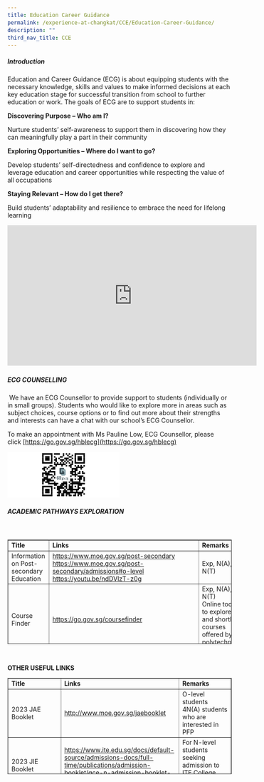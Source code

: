 ```yaml
---
title: Education Career Guidance
permalink: /experience-at-changkat/CCE/Education-Career-Guidance/
description: ""
third_nav_title: CCE
---
```

##### Introduction

  

Education and Career Guidance (ECG) is about equipping students with the necessary knowledge, skills and values to make informed decisions at each key education stage for successful transition from school to further education or work. The goals of ECG are to support students in:

**Discovering Purpose – Who am I?**

Nurture students’ self-awareness to support them in discovering how they can meaningfully play a part in their community

**Exploring Opportunities – Where do I want to go?**

Develop students’ self-directedness and confidence to explore and leverage education and career opportunities while respecting the value of all occupations

**Staying Relevant – How do I get there?**

Build students’ adaptability and resilience to embrace the need for lifelong learning

<iframe width="560" height="315" src="https://www.youtube.com/embed/12ass4FSCcg" title="YouTube video player" frameborder="0" allow="accelerometer; autoplay; clipboard-write; encrypted-media; gyroscope; picture-in-picture" allowfullscreen></iframe>

##### ECG COUNSELLING

  
 We have an ECG Counsellor to provide support to students (individually or in small groups). Students who would like to explore more in areas such as subject choices, course options or to find out more about their strengths and interests can have a chat with our school’s ECG Counsellor.  
  
To make an appointment with Ms Pauline Low, ECG Counsellor, please click [https://go.gov.sg/hblecg](https://go.gov.sg/hblecg)

<img src="/images/QR.png" 
     style="width:50%">
		 
##### ACADEMIC PATHWAYS EXPLORATION

<p>&nbsp;</p>
<table style="border-collapse: collapse; width: 100%; height: 234px;" border="1">
<tbody>
<tr style="height: 18px;">
<td style="width: 27.0742%; height: 18px;"><strong>Title</strong></td>
<td style="width: 47.1616%; height: 18px;"><strong>Links</strong></td>
<td style="width: 25.7641%; height: 18px;"><strong>Remarks</strong></td>
</tr>
<tr style="height: 18px;">
<td style="width: 27.0742%; height: 18px;">Information on Post-secondary Education</td>
<td style="width: 47.1616%; height: 18px;"><a href="https://www.moe.gov.sg/post-secondary">https://www.moe.gov.sg/post-secondary</a> <br /><a href="https://www.moe.gov.sg/post-secondary/admissions#o-level">https://www.moe.gov.sg/post-secondary/admissions#o-level</a> <br /><a href="https://youtu.be/ndDVlzT-z0g">https://youtu.be/ndDVlzT-z0g</a></td>
<td style="width: 25.7641%; height: 18px;">Exp, N(A), N(T)</td>
</tr>
<tr style="height: 18px;">
<td style="width: 27.0742%; height: 18px;">Course Finder</td>
<td style="width: 47.1616%; height: 18px;"><a href="https://go.gov.sg/coursefinder">https://go.gov.sg/coursefinder</a></td>
<td style="width: 25.7641%; height: 18px;">Exp, N(A), N(T) <br />Online tool to explore and shortlist courses offered by polytechnics and ITE</td>
</tr>
<tr style="height: 18px;">
<td style="width: 27.0742%; height: 18px;">Courses available at the ITE</td>
<td style="width: 47.1616%; height: 18px;"><a href="https://www.ite.edu.sg/admissions/full-time-courses">https://www.ite.edu.sg/admissions/full-time-courses</a></td>
<td style="width: 25.7641%; height: 18px;">Exp, N(A), N(T)</td>
</tr>
<tr style="height: 18px;">
<td style="width: 27.0742%; height: 18px;">Poly Foundation Programme (PFP)</td>
<td style="width: 47.1616%; height: 18px;"><a href="https://go.gov.sg/pfp">https://go.gov.sg/pfp</a></td>
<td style="width: 25.7641%; height: 18px;">N(A)</td>
</tr>
<tr style="height: 18px;">
<td style="width: 27.0742%; height: 18px;">Joint Polytechnic Admissions Exercise (JPAE)</td>
<td style="width: 47.1616%; height: 18px;"><a href="https://jpae.polytechnic.edu.sg/app">https://jpae.polytechnic.edu.sg/app</a></td>
<td style="width: 25.7641%; height: 18px;">Progression from ITE to Poly</td>
</tr>
<tr style="height: 18px;">
<td style="width: 27.0742%; height: 18px;">Direct-entry-scheme to Polytechnic Programme (DPP)</td>
<td style="width: 47.1616%; height: 18px;"><a href="https://go.gov.sg/dpp">https://go.gov.sg/dpp</a></td>
<td style="width: 25.7641%; height: 18px;">N(A)</td>
</tr>
<tr style="height: 18px;">
<td style="width: 27.0742%; height: 18px;">ITE Early Admission Exercise (ITE EAE)</td>
<td style="width: 47.1616%; height: 18px;"><a href="https://go.gov.sg/applyeae">https://go.gov.sg/applyeae</a></td>
<td style="width: 25.7641%; height: 18px;">Exp, N(A), N(T)</td>
</tr>
<tr style="height: 18px;">
<td style="width: 27.0742%; height: 18px;">Poly Early Admission Exercise (Poly EAE)</td>
<td style="width: 47.1616%; height: 18px;"><a href="https://go.gov.sg/polyeae">https://go.gov.sg/polyeae</a></td>
<td style="width: 25.7641%; height: 18px;">Exp &amp; 5N(A)</td>
</tr>
<tr style="height: 18px;">
<td style="width: 27.0742%; height: 18px;">Direct School Admission &ndash; Junior Colleges (DSA-JC)</td>
<td style="width: 47.1616%; height: 18px;"><a href="https://go.gov.sg/applyjcdsa">https://go.gov.sg/applyjcdsa</a></td>
<td style="width: 25.7641%; height: 18px;">N(A)</td>
</tr>
<tr style="height: 18px;">
<td style="width: 27.0742%; height: 18px;">Nanyang Academic of Fine Arts (NAFA) Foundation Programme</td>
<td style="width: 47.1616%; height: 18px;"><a href="https://go.gov.sg/applynafafp">https://go.gov.sg/applynafafp</a></td>
<td style="width: 25.7641%; height: 18px;">N(A)</td>
</tr>
<tr style="height: 18px;">
<td style="width: 27.0742%; height: 18px;">Nanyang Academic of Fine Arts (NAFA) Diploma</td>
<td style="width: 47.1616%; height: 18px;"><a href="https://www.nafa.edu.sg/courses/diploma">https://www.nafa.edu.sg/courses/diploma</a></td>
<td style="width: 25.7641%; height: 18px;">Exp &amp; 5N(A)</td>
</tr>
<tr style="height: 18px;">
<td style="width: 27.0742%; height: 18px;">La Salle College of the Arts (Diploma)</td>
<td style="width: 47.1616%; height: 18px;"><a href="https://www.lasalle.edu.sg/admissions/diploma-admissions">https://www.lasalle.edu.sg/admissions/diploma-admissions</a></td>
<td style="width: 25.7641%; height: 18px;">Exp &amp; 5N(A)</td>
</tr>
</tbody>
</table>
<p>&nbsp;</p>
<p><strong>OTHER USEFUL LINKS</strong></p>
<table style="border-collapse: collapse; width: 100%; height: 216px;" border="1">
<tbody>
<tr style="height: 18px;">
<td style="width: 27.0742%; height: 18px;"><strong>Title</strong></td>
<td style="width: 47.1616%; height: 18px;"><strong>Links</strong></td>
<td style="width: 25.7641%; height: 18px;"><strong>Remarks</strong></td>
</tr>
<tr style="height: 18px;">
<td style="width: 27.0742%; height: 18px;">2023 JAE Booklet</td>
<td style="width: 47.1616%; height: 18px;"><a href="http://www.moe.gov.sg/jaebooklet">http://www.moe.gov.sg/jaebooklet</a></td>
<td style="width: 25.7641%; height: 18px;">O-level students <br />4N(A) students who are interested in PFP</td>
</tr>
<tr style="height: 18px;">
<td style="width: 27.0742%; height: 18px;">2023 JIE Booklet</td>
<td style="width: 47.1616%; height: 18px;"><a href="https://www.ite.edu.sg/docs/default-source/admissions-docs/full-time/publications/admission-booklet/gce-n-admission-booklet-2023.pdf%20">https://www.ite.edu.sg/docs/default-source/admissions-docs/full-time/publications/admission-booklet/gce-n-admission-booklet-2023.pdf </a></td>
<td style="width: 25.7641%; height: 18px;">For N-level students seeking admission to ITE College (NITEC, DPP etc.)</td>
</tr>
<tr style="height: 18px;">
<td style="width: 27.0742%; height: 18px;">My-Skills-Future Portal (Secondary)</td>
<td style="width: 47.1616%; height: 18px;"><a href="https://go.gov.sg/mysfsec">https://go.gov.sg/mysfsec</a> <br /><a href="https://go.gov.sg/industrylandscape-sec">https://go.gov.sg/industrylandscape-sec</a> <br /><a href="https://go.gov.sg/ecgportalvideos">https://go.gov.sg/ecgportalvideos</a></td>
<td style="width: 25.7641%; height: 18px;">ECG Portal to explore the world of work and plan education pathways</td>
</tr>
<tr style="height: 18px;">
<td style="width: 27.0742%; height: 18px;">Calendar of Events</td>
<td style="width: 47.1616%; height: 18px;"><a href="https://www.myskillsfuture.gov.sg/content/student/en/secondary/education-guide/events.html">Calendar of Events</a></td>
<td style="width: 25.7641%; height: 18px;">Stay up-to-date with upcoming Education and Career Guidance Events</td>
</tr>
<tr style="height: 18px;">
<td style="width: 27.0742%; height: 18px;">On My Way</td>
<td style="width: 47.1616%; height: 18px;"><a href="https://www.nyc.gov.sg/omw/home">https://www.nyc.gov.sg/omw/home </a></td>
<td style="width: 25.7641%; height: 18px;">On My Way (OMW) - learn about the different jobs and industries, connect with industry professionals and get a taster into various job roles of your interest</td>
</tr>
<tr style="height: 18px;">
<td style="width: 27.0742%; height: 18px;">Parent Guide</td>
<td style="width: 47.1616%; height: 18px;"><a href="https://www.moe.gov.sg/parentkit">https://www.moe.gov.sg/parentkit</a> <br /><a href="https://go.gov.sg/parent-guide">https://go.gov.sg/parent-guide</a></td>
<td style="width: 25.7641%; height: 18px;">An ECG toolkit for parents</td>
</tr>
<tr style="height: 18px;">
<td style="width: 27.0742%; height: 18px;">The Next Step Forward</td>
<td style="width: 47.1616%; height: 18px;"><a href="https://www.go.gov.sg/next-step-forward">https://www.go.gov.sg/next-step-forward </a></td>
<td style="width: 25.7641%; height: 18px;">An e-book that illustrates how 54 individuals go through diverse education and career pathways</td>
</tr>
<tr style="height: 18px;">
<td style="width: 27.0742%; height: 18px;">Scholarships</td>
<td style="width: 47.1616%; height: 18px;"><a href="https://go.gov.sg/admissions-scholarships">https://go.gov.sg/admissions-scholarships </a></td>
<td style="width: 25.7641%; height: 18px;">Learn about the different merit-based awards and scholarships</td>
</tr>
<tr style="height: 18px;">
<td style="width: 27.0742%; height: 18px;">ECG Centre at MOE</td>
<td style="width: 47.1616%; height: 18px;">
<p>Email: <a href="mailto:MOE_ECG@moe.gov.sg">MOE_ECG@moe.gov.sg</a><br />E-appointment system: <a href="https://go.gov.sg/moe-ecg-centre">https://go.gov.sg/moe-ecg-centre</a><br/>
<a href="https://go.gov.sg/whats-next">https://go.gov.sg/whats-next </a></p>
</td>
<td style="width: 25.7641%; height: 18px;">The ECG Centre (51 Grange Road) provides ECG counselling services for students during periods such as the release of their GCE N-Level, O-Level and A-Level examination results.</td>
</tr>
<tr style="height: 18px;">
<td style="width: 27.0742%; height: 18px;">Private Education Institution</td>
<td style="width: 47.1616%; height: 18px;"><a href="https://go.gov.sg/pei">https://go.gov.sg/pei </a><a href="https://www.ssg.gov.sg/cpe/student-services/student-resources/key-facts-you-should-know/infographic--8-things-you-should-know-before-you-enrol-in-a-priv.html">https://www.ssg.gov.sg/cpe/student-services/student-resources/key-facts-you-should-know/infographic--8-things-you-should-know-before-you-enrol-in-a-priv.html</a></td>
<td style="width: 25.7641%; height: 18px;">Information for students who are planning to pursue a course with a Private Education Institution (PEI)</td>
</tr>
<tr style="height: 18px;">
<td style="width: 27.0742%; height: 18px;">Community-based Helplines</td>
<td style="width: 47.1616%; height: 18px;"><a href="https://www.mindline.sg/">https://www.mindline.sg/ </a><a href="https://www.ec2.sg/">https://www.ec2.sg/ </a></td>
<td style="width: 25.7641%; height: 18px;">For students who would like to have someone to talk to in times of need or to approach the School Counsellor.</td>
</tr>
</tbody>
</table>
<p><strong>&nbsp;</strong></p>